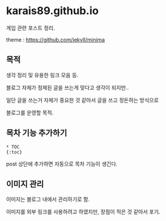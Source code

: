 # karais89.github.io

게임 관련 포스트 정리.

theme : https://github.com/jekyll/minima

## 목적

생각 정리 및 유용한 링크 모음 등.

블로그 자체가 정제된 글을 쓰는게 맞다고 생각이 되지만..

일단 글을 쓰는거 자체가 중요한 것 같아서 글을 쓰고 정돈하는 방식으로

블로그를 운영할 목적.

## 목차 기능 추가하기

```
* TOC
{:toc}
```

post 상단에 추가하면 자동으로 목차 기능이 생긴다.

## 이미지 관리

이미지는 블로그 내에서 관리하기로 함.

이미지를 외부 링크를 사용하려고 하였지만, 장점이 적은 것 같아서 포기.
